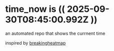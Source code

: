 # time_now is (( 2025-09-30T08:45:00.992Z ))

an automated repo that shows the currnent time

inspired by [breakingheatmap](https://github.com/breakingheatmap/breakingheatmap)